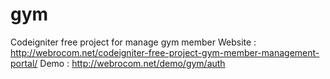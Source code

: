 # gym
Codeigniter free project for manage gym member 
Website : http://webrocom.net/codeigniter-free-project-gym-member-management-portal/
Demo : http://webrocom.net/demo/gym/auth
